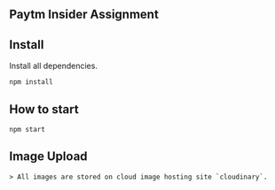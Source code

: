 ## Paytm Insider Assignment

## Install
Install all dependencies.
```
npm install
```

## How to start
```
npm start

```


## Image Upload
```
> All images are stored on cloud image hosting site `cloudinary`.